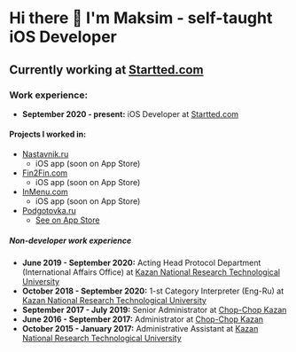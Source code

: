 # Hi there 👋 I'm Maksim - self-taught iOS Developer

## Currently working at [Startted.com](https://www.startted.com "startted.com")

### Work experience:

* **September 2020 - present:** iOS Developer at [Startted.com](https://www.startted.com "startted.com")

#### Projects I worked in:
* [Nastavnik.ru](https://nastavnik.ru "Nastavnik.ru")
  * iOS app (soon on App Store)
* [Fin2Fin.com](https://fin2fin.com "Fin2Fin")
  * iOS app (soon on App Store)
* [InMenu.com](https://inmenu.com "InMenu")
  * iOS app (soon on App Store)
* [Podgotovka.ru](https://www.podgotovka.ru "Podgotovka")
  * [See on App Store](https://apps.apple.com/ru/app/%D0%B5%D0%B3%D1%8D-2021-%D0%B2%D0%B0%D1%80%D0%B8%D0%B0%D0%BD%D1%82%D1%8B-%D0%B8-%D0%BE%D1%82%D0%B2%D0%B5%D1%82%D1%8B/id1546440537)


##### Non-developer work experience

* **June 2019 - September 2020:** Acting Head Protocol Department (International Affairs Office) at [Kazan National Research Technological University](http://www.kstu.ru "KNRTU")
* **October 2018 - September 2020:** 1-st Category Interpreter (Eng-Ru) at [Kazan National Research Technological University](http://www.kstu.ru "KNRTU")
* **September 2017 - July 2019:** Senior Administrator at [Chop-Chop Kazan](https://chopchop.me/city/kzn/ "Chop-Chop")
* **June 2016 - September 2017:** Administrator at [Chop-Chop Kazan](https://chopchop.me/city/kzn/ "Chop-Chop")
* **October 2015 - January 2017:** Administrative Assistant at [Kazan National Research Technological University](http://www.kstu.ru "KNRTU")
